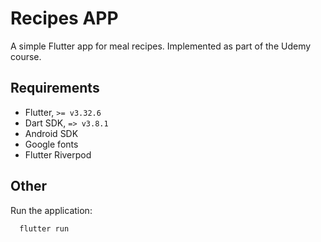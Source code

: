 Recipes APP
====================

A simple Flutter app for meal recipes.
Implemented as part of the Udemy course.

## Requirements
* Flutter, `>= v3.32.6`
* Dart SDK, `=> v3.8.1`
* Android SDK
* Google fonts
* Flutter Riverpod

## Other

Run the application:
```bash
  flutter run
```